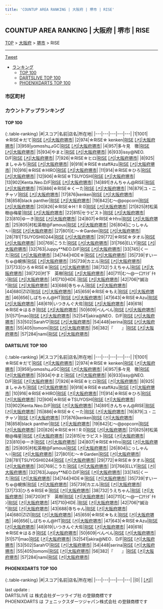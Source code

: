 ```yaml
---
title: 'COUNTUP AREA RANKING | 大阪府 | 堺市 | RISE'
---
```

## COUNTUP AREA RANKING | 大阪府 | 堺市 | RISE

[TOP](/darts/rank/) > [大阪府](/darts/rank/大阪府/) > [堺市](/darts/rank/大阪府/堺市/) > RISE

___

<a href="https://twitter.com/share?ref_src=twsrc%5Etfw" data-text="COUNTUP AREA RANKING | 大阪府堺市RISE" class="twitter-share-button" data-hashtags="DARTSLIVE,PHOENIXDARTS,darts,ダーツ" data-show-count="false">Tweet</a>

* [ランキング](#カウントアップランキング)
    * [TOP 100](#top-100)
    * [DARTSLIVE TOP 100](#dartslive-top-100)
    * [PHOENIXDARTS TOP 100](#phoenixdarts-top-100)

### 市区町村

<ul>

</ul>

### カウントアップランキング

#### TOP 100



{:.table-ranking}
|#|スコア|名前|店名|所在地|
|---|---|---|---|---|
|1|1001|<span class="rank-name-dl">☆RISE☆だて</span>|<a href="/darts/rank/shops/ddc2738ce9be7a3425d56fb0e5c39bac.html">RISE</a> <a href="https://search.dartslive.com/jp/shop/ddc2738ce9be7a3425d56fb0e5c39bac">[↗]</a>|<a href="/darts/rank/大阪府/堺市">大阪府堺市</a>|
|2|974|<span class="rank-name-dl">☆RISE☆ kenken</span>|<a href="/darts/rank/shops/ddc2738ce9be7a3425d56fb0e5c39bac.html">RISE</a> <a href="https://search.dartslive.com/jp/shop/ddc2738ce9be7a3425d56fb0e5c39bac">[↗]</a>|<a href="/darts/rank/大阪府/堺市">大阪府堺市</a>|
|3|959|<span class="rank-name-dl">yαmαshц⊿GC</span>|<a href="/darts/rank/shops/ddc2738ce9be7a3425d56fb0e5c39bac.html">RISE</a> <a href="https://search.dartslive.com/jp/shop/ddc2738ce9be7a3425d56fb0e5c39bac">[↗]</a>|<a href="/darts/rank/大阪府/堺市">大阪府堺市</a>|
|4|957|<span class="rank-name-dl">多々見　徹</span>|<a href="/darts/rank/shops/ddc2738ce9be7a3425d56fb0e5c39bac.html">RISE</a> <a href="https://search.dartslive.com/jp/shop/ddc2738ce9be7a3425d56fb0e5c39bac">[↗]</a>|<a href="/darts/rank/大阪府/堺市">大阪府堺市</a>|
|5|934|<span class="rank-name-dl">やまと</span>|<a href="/darts/rank/shops/ddc2738ce9be7a3425d56fb0e5c39bac.html">RISE</a> <a href="https://search.dartslive.com/jp/shop/ddc2738ce9be7a3425d56fb0e5c39bac">[↗]</a>|<a href="/darts/rank/大阪府/堺市">大阪府堺市</a>|
|6|933|<span class="rank-name-dl">issy@NEO. D/F</span>|<a href="/darts/rank/shops/ddc2738ce9be7a3425d56fb0e5c39bac.html">RISE</a> <a href="https://search.dartslive.com/jp/shop/ddc2738ce9be7a3425d56fb0e5c39bac">[↗]</a>|<a href="/darts/rank/大阪府/堺市">大阪府堺市</a>|
|7|926|<span class="rank-name-dl">☆RISE☆ヒロ</span>|<a href="/darts/rank/shops/ddc2738ce9be7a3425d56fb0e5c39bac.html">RISE</a> <a href="https://search.dartslive.com/jp/shop/ddc2738ce9be7a3425d56fb0e5c39bac">[↗]</a>|<a href="/darts/rank/大阪府/堺市">大阪府堺市</a>|
|8|925|<span class="rank-name-dl">ましゃみち</span>|<a href="/darts/rank/shops/ddc2738ce9be7a3425d56fb0e5c39bac.html">RISE</a> <a href="https://search.dartslive.com/jp/shop/ddc2738ce9be7a3425d56fb0e5c39bac">[↗]</a>|<a href="/darts/rank/大阪府/堺市">大阪府堺市</a>|
|9|918|<span class="rank-name-dl">☆RISE☆staffAzu</span>|<a href="/darts/rank/shops/ddc2738ce9be7a3425d56fb0e5c39bac.html">RISE</a> <a href="https://search.dartslive.com/jp/shop/ddc2738ce9be7a3425d56fb0e5c39bac">[↗]</a>|<a href="/darts/rank/大阪府/堺市">大阪府堺市</a>|
|10|916|<span class="rank-name-dl">☆RISE☆HIRO</span>|<a href="/darts/rank/shops/ddc2738ce9be7a3425d56fb0e5c39bac.html">RISE</a> <a href="https://search.dartslive.com/jp/shop/ddc2738ce9be7a3425d56fb0e5c39bac">[↗]</a>|<a href="/darts/rank/大阪府/堺市">大阪府堺市</a>|
|11|914|<span class="rank-name-dl">☆RISE☆ひろ</span>|<a href="/darts/rank/shops/ddc2738ce9be7a3425d56fb0e5c39bac.html">RISE</a> <a href="https://search.dartslive.com/jp/shop/ddc2738ce9be7a3425d56fb0e5c39bac">[↗]</a>|<a href="/darts/rank/大阪府/堺市">大阪府堺市</a>|
|12|906|<span class="rank-name-dl">☆RISE☆TSUYOSHI</span>|<a href="/darts/rank/shops/ddc2738ce9be7a3425d56fb0e5c39bac.html">RISE</a> <a href="https://search.dartslive.com/jp/shop/ddc2738ce9be7a3425d56fb0e5c39bac">[↗]</a>|<a href="/darts/rank/大阪府/堺市">大阪府堺市</a>|
|13|902|<span class="rank-name-dl">Kenta.Neo.D/F</span>|<a href="/darts/rank/shops/ddc2738ce9be7a3425d56fb0e5c39bac.html">RISE</a> <a href="https://search.dartslive.com/jp/shop/ddc2738ce9be7a3425d56fb0e5c39bac">[↗]</a>|<a href="/darts/rank/大阪府/堺市">大阪府堺市</a>|
|14|891|<span class="rank-name-dl">きんちゃん@RISE</span>|<a href="/darts/rank/shops/ddc2738ce9be7a3425d56fb0e5c39bac.html">RISE</a> <a href="https://search.dartslive.com/jp/shop/ddc2738ce9be7a3425d56fb0e5c39bac">[↗]</a>|<a href="/darts/rank/大阪府/堺市">大阪府堺市</a>|
|15|886|<span class="rank-name-dl">☆RISE☆くーた</span>|<a href="/darts/rank/shops/ddc2738ce9be7a3425d56fb0e5c39bac.html">RISE</a> <a href="https://search.dartslive.com/jp/shop/ddc2738ce9be7a3425d56fb0e5c39bac">[↗]</a>|<a href="/darts/rank/大阪府/堺市">大阪府堺市</a>|
|16|879|<span class="rank-name-dl">ユ・ニチャソ</span>|<a href="/darts/rank/shops/ddc2738ce9be7a3425d56fb0e5c39bac.html">RISE</a> <a href="https://search.dartslive.com/jp/shop/ddc2738ce9be7a3425d56fb0e5c39bac">[↗]</a>|<a href="/darts/rank/大阪府/堺市">大阪府堺市</a>|
|17|876|<span class="rank-name-dl">kenken</span>|<a href="/darts/rank/shops/ddc2738ce9be7a3425d56fb0e5c39bac.html">RISE</a> <a href="https://search.dartslive.com/jp/shop/ddc2738ce9be7a3425d56fb0e5c39bac">[↗]</a>|<a href="/darts/rank/大阪府/堺市">大阪府堺市</a>|
|18|858|<span class="rank-name-dl">black panther</span>|<a href="/darts/rank/shops/ddc2738ce9be7a3425d56fb0e5c39bac.html">RISE</a> <a href="https://search.dartslive.com/jp/shop/ddc2738ce9be7a3425d56fb0e5c39bac">[↗]</a>|<a href="/darts/rank/大阪府/堺市">大阪府堺市</a>|
|19|842|<span class="rank-name-dl">む〜@popcorn</span>|<a href="/darts/rank/shops/ddc2738ce9be7a3425d56fb0e5c39bac.html">RISE</a> <a href="https://search.dartslive.com/jp/shop/ddc2738ce9be7a3425d56fb0e5c39bac">[↗]</a>|<a href="/darts/rank/大阪府/堺市">大阪府堺市</a>|
|20|826|<span class="rank-name-dl">☆RISE☆H ! R 0</span>|<a href="/darts/rank/shops/ddc2738ce9be7a3425d56fb0e5c39bac.html">RISE</a> <a href="https://search.dartslive.com/jp/shop/ddc2738ce9be7a3425d56fb0e5c39bac">[↗]</a>|<a href="/darts/rank/大阪府/堺市">大阪府堺市</a>|
|21|825|<span class="rank-name-dl">村松英樹@梅星</span>|<a href="/darts/rank/shops/ddc2738ce9be7a3425d56fb0e5c39bac.html">RISE</a> <a href="https://search.dartslive.com/jp/shop/ddc2738ce9be7a3425d56fb0e5c39bac">[↗]</a>|<a href="/darts/rank/大阪府/堺市">大阪府堺市</a>|
|22|815|<span class="rank-name-dl">セラピスト</span>|<a href="/darts/rank/shops/ddc2738ce9be7a3425d56fb0e5c39bac.html">RISE</a> <a href="https://search.dartslive.com/jp/shop/ddc2738ce9be7a3425d56fb0e5c39bac">[↗]</a>|<a href="/darts/rank/大阪府/堺市">大阪府堺市</a>|
|23|810|<span class="rank-name-dl">ゆーき</span>|<a href="/darts/rank/shops/ddc2738ce9be7a3425d56fb0e5c39bac.html">RISE</a> <a href="https://search.dartslive.com/jp/shop/ddc2738ce9be7a3425d56fb0e5c39bac">[↗]</a>|<a href="/darts/rank/大阪府/堺市">大阪府堺市</a>|
|24|807|<span class="rank-name-dl">☆RISE☆H!ro</span>|<a href="/darts/rank/shops/ddc2738ce9be7a3425d56fb0e5c39bac.html">RISE</a> <a href="https://search.dartslive.com/jp/shop/ddc2738ce9be7a3425d56fb0e5c39bac">[↗]</a>|<a href="/darts/rank/大阪府/堺市">大阪府堺市</a>|
|25|805|<span class="rank-name-dl">村松英樹@Famous</span>|<a href="/darts/rank/shops/ddc2738ce9be7a3425d56fb0e5c39bac.html">RISE</a> <a href="https://search.dartslive.com/jp/shop/ddc2738ce9be7a3425d56fb0e5c39bac">[↗]</a>|<a href="/darts/rank/大阪府/堺市">大阪府堺市</a>|
|26|804|<span class="rank-name-dl">にっしゃん➴﻿⌾</span>|<a href="/darts/rank/shops/ddc2738ce9be7a3425d56fb0e5c39bac.html">RISE</a> <a href="https://search.dartslive.com/jp/shop/ddc2738ce9be7a3425d56fb0e5c39bac">[↗]</a>|<a href="/darts/rank/大阪府/堺市">大阪府堺市</a>|
|27|801|<span class="rank-name-dl">む〜☆Garden</span>|<a href="/darts/rank/shops/ddc2738ce9be7a3425d56fb0e5c39bac.html">RISE</a> <a href="https://search.dartslive.com/jp/shop/ddc2738ce9be7a3425d56fb0e5c39bac">[↗]</a>|<a href="/darts/rank/大阪府/堺市">大阪府堺市</a>|
|28|781|<span class="rank-name-dl">TSUYOSHI0244</span>|<a href="/darts/rank/shops/ddc2738ce9be7a3425d56fb0e5c39bac.html">RISE</a> <a href="https://search.dartslive.com/jp/shop/ddc2738ce9be7a3425d56fb0e5c39bac">[↗]</a>|<a href="/darts/rank/大阪府/堺市">大阪府堺市</a>|
|29|772|<span class="rank-name-dl">☆RISE☆タオル</span>|<a href="/darts/rank/shops/ddc2738ce9be7a3425d56fb0e5c39bac.html">RISE</a> <a href="https://search.dartslive.com/jp/shop/ddc2738ce9be7a3425d56fb0e5c39bac">[↗]</a>|<a href="/darts/rank/大阪府/堺市">大阪府堺市</a>|
|30|769|<span class="rank-name-dl">こうた</span>|<a href="/darts/rank/shops/ddc2738ce9be7a3425d56fb0e5c39bac.html">RISE</a> <a href="https://search.dartslive.com/jp/shop/ddc2738ce9be7a3425d56fb0e5c39bac">[↗]</a>|<a href="/darts/rank/大阪府/堺市">大阪府堺市</a>|
|31|766|<span class="rank-name-dl">ELLY</span>|<a href="/darts/rank/shops/ddc2738ce9be7a3425d56fb0e5c39bac.html">RISE</a> <a href="https://search.dartslive.com/jp/shop/ddc2738ce9be7a3425d56fb0e5c39bac">[↗]</a>|<a href="/darts/rank/大阪府/堺市">大阪府堺市</a>|
|32|763|<span class="rank-name-dl">Juppy**NEO.D/F</span>|<a href="/darts/rank/shops/ddc2738ce9be7a3425d56fb0e5c39bac.html">RISE</a> <a href="https://search.dartslive.com/jp/shop/ddc2738ce9be7a3425d56fb0e5c39bac">[↗]</a>|<a href="/darts/rank/大阪府/堺市">大阪府堺市</a>|
|33|745|<span class="rank-name-dl">くーた</span>|<a href="/darts/rank/shops/ddc2738ce9be7a3425d56fb0e5c39bac.html">RISE</a> <a href="https://search.dartslive.com/jp/shop/ddc2738ce9be7a3425d56fb0e5c39bac">[↗]</a>|<a href="/darts/rank/大阪府/堺市">大阪府堺市</a>|
|34|744|<span class="rank-name-dl">HIDE☆</span>|<a href="/darts/rank/shops/ddc2738ce9be7a3425d56fb0e5c39bac.html">RISE</a> <a href="https://search.dartslive.com/jp/shop/ddc2738ce9be7a3425d56fb0e5c39bac">[↗]</a>|<a href="/darts/rank/大阪府/堺市">大阪府堺市</a>|
|35|739|<span class="rank-name-dl">すいーちゅ@蜆族</span>|<a href="/darts/rank/shops/ddc2738ce9be7a3425d56fb0e5c39bac.html">RISE</a> <a href="https://search.dartslive.com/jp/shop/ddc2738ce9be7a3425d56fb0e5c39bac">[↗]</a>|<a href="/darts/rank/大阪府/堺市">大阪府堺市</a>|
|35|739|<span class="rank-name-dl">カエル</span>|<a href="/darts/rank/shops/ddc2738ce9be7a3425d56fb0e5c39bac.html">RISE</a> <a href="https://search.dartslive.com/jp/shop/ddc2738ce9be7a3425d56fb0e5c39bac">[↗]</a>|<a href="/darts/rank/大阪府/堺市">大阪府堺市</a>|
|37|733|<span class="rank-name-dl">ひろ☆RISE☆</span>|<a href="/darts/rank/shops/ddc2738ce9be7a3425d56fb0e5c39bac.html">RISE</a> <a href="https://search.dartslive.com/jp/shop/ddc2738ce9be7a3425d56fb0e5c39bac">[↗]</a>|<a href="/darts/rank/大阪府/堺市">大阪府堺市</a>|
|38|732|<span class="rank-name-dl">うえちゃん</span>|<a href="/darts/rank/shops/ddc2738ce9be7a3425d56fb0e5c39bac.html">RISE</a> <a href="https://search.dartslive.com/jp/shop/ddc2738ce9be7a3425d56fb0e5c39bac">[↗]</a>|<a href="/darts/rank/大阪府/堺市">大阪府堺市</a>|
|39|720|<span class="rank-name-dl">村下　英樹</span>|<a href="/darts/rank/shops/ddc2738ce9be7a3425d56fb0e5c39bac.html">RISE</a> <a href="https://search.dartslive.com/jp/shop/ddc2738ce9be7a3425d56fb0e5c39bac">[↗]</a>|<a href="/darts/rank/大阪府/堺市">大阪府堺市</a>|
|40|711|<span class="rank-name-dl">む〜@一口ｻﾗﾀﾞﾁｷﾝ</span>|<a href="/darts/rank/shops/ddc2738ce9be7a3425d56fb0e5c39bac.html">RISE</a> <a href="https://search.dartslive.com/jp/shop/ddc2738ce9be7a3425d56fb0e5c39bac">[↗]</a>|<a href="/darts/rank/大阪府/堺市">大阪府堺市</a>|
|41|710|<span class="rank-name-dl">HIDE.</span>|<a href="/darts/rank/shops/ddc2738ce9be7a3425d56fb0e5c39bac.html">RISE</a> <a href="https://search.dartslive.com/jp/shop/ddc2738ce9be7a3425d56fb0e5c39bac">[↗]</a>|<a href="/darts/rank/大阪府/堺市">大阪府堺市</a>|
|42|706|<span class="rank-name-dl">†誠治†</span>|<a href="/darts/rank/shops/ddc2738ce9be7a3425d56fb0e5c39bac.html">RISE</a> <a href="https://search.dartslive.com/jp/shop/ddc2738ce9be7a3425d56fb0e5c39bac">[↗]</a>|<a href="/darts/rank/大阪府/堺市">大阪府堺市</a>|
|43|688|<span class="rank-name-dl">寺ちゃん</span>|<a href="/darts/rank/shops/ddc2738ce9be7a3425d56fb0e5c39bac.html">RISE</a> <a href="https://search.dartslive.com/jp/shop/ddc2738ce9be7a3425d56fb0e5c39bac">[↗]</a>|<a href="/darts/rank/大阪府/堺市">大阪府堺市</a>|
|44|680|<span class="rank-name-dl">ZIZI</span>|<a href="/darts/rank/shops/ddc2738ce9be7a3425d56fb0e5c39bac.html">RISE</a> <a href="https://search.dartslive.com/jp/shop/ddc2738ce9be7a3425d56fb0e5c39bac">[↗]</a>|<a href="/darts/rank/大阪府/堺市">大阪府堺市</a>|
|45|659|<span class="rank-name-dl">☆RISE☆もえ</span>|<a href="/darts/rank/shops/ddc2738ce9be7a3425d56fb0e5c39bac.html">RISE</a> <a href="https://search.dartslive.com/jp/shop/ddc2738ce9be7a3425d56fb0e5c39bac">[↗]</a>|<a href="/darts/rank/大阪府/堺市">大阪府堺市</a>|
|46|656|<span class="rank-name-dl">しばちゃん@HT</span>|<a href="/darts/rank/shops/ddc2738ce9be7a3425d56fb0e5c39bac.html">RISE</a> <a href="https://search.dartslive.com/jp/shop/ddc2738ce9be7a3425d56fb0e5c39bac">[↗]</a>|<a href="/darts/rank/大阪府/堺市">大阪府堺市</a>|
|47|643|<span class="rank-name-dl">☆RISE☆Azu</span>|<a href="/darts/rank/shops/ddc2738ce9be7a3425d56fb0e5c39bac.html">RISE</a> <a href="https://search.dartslive.com/jp/shop/ddc2738ce9be7a3425d56fb0e5c39bac">[↗]</a>|<a href="/darts/rank/大阪府/堺市">大阪府堺市</a>|
|48|619|<span class="rank-name-dl">いつきんぐ大佐</span>|<a href="/darts/rank/shops/ddc2738ce9be7a3425d56fb0e5c39bac.html">RISE</a> <a href="https://search.dartslive.com/jp/shop/ddc2738ce9be7a3425d56fb0e5c39bac">[↗]</a>|<a href="/darts/rank/大阪府/堺市">大阪府堺市</a>|
|49|618|<span class="rank-name-dl">☆RISE☆はるき</span>|<a href="/darts/rank/shops/ddc2738ce9be7a3425d56fb0e5c39bac.html">RISE</a> <a href="https://search.dartslive.com/jp/shop/ddc2738ce9be7a3425d56fb0e5c39bac">[↗]</a>|<a href="/darts/rank/大阪府/堺市">大阪府堺市</a>|
|50|609|<span class="rank-name-dl">べんべん</span>|<a href="/darts/rank/shops/ddc2738ce9be7a3425d56fb0e5c39bac.html">RISE</a> <a href="https://search.dartslive.com/jp/shop/ddc2738ce9be7a3425d56fb0e5c39bac">[↗]</a>|<a href="/darts/rank/大阪府/堺市">大阪府堺市</a>|
|51|571|<span class="rank-name-dl">mao</span>|<a href="/darts/rank/shops/ddc2738ce9be7a3425d56fb0e5c39bac.html">RISE</a> <a href="https://search.dartslive.com/jp/shop/ddc2738ce9be7a3425d56fb0e5c39bac">[↗]</a>|<a href="/darts/rank/大阪府/堺市">大阪府堺市</a>|
|52|541|<span class="rank-name-dl">akira@NEO．D/F</span>|<a href="/darts/rank/shops/ddc2738ce9be7a3425d56fb0e5c39bac.html">RISE</a> <a href="https://search.dartslive.com/jp/shop/ddc2738ce9be7a3425d56fb0e5c39bac">[↗]</a>|<a href="/darts/rank/大阪府/堺市">大阪府堺市</a>|
|53|502|<span class="rank-name-dl">Sarah♡</span>|<a href="/darts/rank/shops/ddc2738ce9be7a3425d56fb0e5c39bac.html">RISE</a> <a href="https://search.dartslive.com/jp/shop/ddc2738ce9be7a3425d56fb0e5c39bac">[↗]</a>|<a href="/darts/rank/大阪府/堺市">大阪府堺市</a>|
|54|448|<span class="rank-name-dl">serina</span>|<a href="/darts/rank/shops/ddc2738ce9be7a3425d56fb0e5c39bac.html">RISE</a> <a href="https://search.dartslive.com/jp/shop/ddc2738ce9be7a3425d56fb0e5c39bac">[↗]</a>|<a href="/darts/rank/大阪府/堺市">大阪府堺市</a>|
|55|405|<span class="rank-name-dl">tomomi</span>|<a href="/darts/rank/shops/ddc2738ce9be7a3425d56fb0e5c39bac.html">RISE</a> <a href="https://search.dartslive.com/jp/shop/ddc2738ce9be7a3425d56fb0e5c39bac">[↗]</a>|<a href="/darts/rank/大阪府/堺市">大阪府堺市</a>|
|56|382|<span class="rank-name-dl">『　　』</span>|<a href="/darts/rank/shops/ddc2738ce9be7a3425d56fb0e5c39bac.html">RISE</a> <a href="https://search.dartslive.com/jp/shop/ddc2738ce9be7a3425d56fb0e5c39bac">[↗]</a>|<a href="/darts/rank/大阪府/堺市">大阪府堺市</a>|
|57|284|<span class="rank-name-dl">nami</span>|<a href="/darts/rank/shops/ddc2738ce9be7a3425d56fb0e5c39bac.html">RISE</a> <a href="https://search.dartslive.com/jp/shop/ddc2738ce9be7a3425d56fb0e5c39bac">[↗]</a>|<a href="/darts/rank/大阪府/堺市">大阪府堺市</a>|


#### DARTSLIVE TOP 100



{:.table-ranking}
|#|スコア|名前|店名|所在地|
|---|---|---|---|---|
|1|1001|<span class="rank-name-dl">☆RISE☆だて</span>|<a href="/darts/rank/shops/ddc2738ce9be7a3425d56fb0e5c39bac.html">RISE</a> <a href="https://search.dartslive.com/jp/shop/ddc2738ce9be7a3425d56fb0e5c39bac">[↗]</a>|<a href="/darts/rank/大阪府/堺市">大阪府堺市</a>|
|2|974|<span class="rank-name-dl">☆RISE☆ kenken</span>|<a href="/darts/rank/shops/ddc2738ce9be7a3425d56fb0e5c39bac.html">RISE</a> <a href="https://search.dartslive.com/jp/shop/ddc2738ce9be7a3425d56fb0e5c39bac">[↗]</a>|<a href="/darts/rank/大阪府/堺市">大阪府堺市</a>|
|3|959|<span class="rank-name-dl">yαmαshц⊿GC</span>|<a href="/darts/rank/shops/ddc2738ce9be7a3425d56fb0e5c39bac.html">RISE</a> <a href="https://search.dartslive.com/jp/shop/ddc2738ce9be7a3425d56fb0e5c39bac">[↗]</a>|<a href="/darts/rank/大阪府/堺市">大阪府堺市</a>|
|4|957|<span class="rank-name-dl">多々見　徹</span>|<a href="/darts/rank/shops/ddc2738ce9be7a3425d56fb0e5c39bac.html">RISE</a> <a href="https://search.dartslive.com/jp/shop/ddc2738ce9be7a3425d56fb0e5c39bac">[↗]</a>|<a href="/darts/rank/大阪府/堺市">大阪府堺市</a>|
|5|934|<span class="rank-name-dl">やまと</span>|<a href="/darts/rank/shops/ddc2738ce9be7a3425d56fb0e5c39bac.html">RISE</a> <a href="https://search.dartslive.com/jp/shop/ddc2738ce9be7a3425d56fb0e5c39bac">[↗]</a>|<a href="/darts/rank/大阪府/堺市">大阪府堺市</a>|
|6|933|<span class="rank-name-dl">issy@NEO. D/F</span>|<a href="/darts/rank/shops/ddc2738ce9be7a3425d56fb0e5c39bac.html">RISE</a> <a href="https://search.dartslive.com/jp/shop/ddc2738ce9be7a3425d56fb0e5c39bac">[↗]</a>|<a href="/darts/rank/大阪府/堺市">大阪府堺市</a>|
|7|926|<span class="rank-name-dl">☆RISE☆ヒロ</span>|<a href="/darts/rank/shops/ddc2738ce9be7a3425d56fb0e5c39bac.html">RISE</a> <a href="https://search.dartslive.com/jp/shop/ddc2738ce9be7a3425d56fb0e5c39bac">[↗]</a>|<a href="/darts/rank/大阪府/堺市">大阪府堺市</a>|
|8|925|<span class="rank-name-dl">ましゃみち</span>|<a href="/darts/rank/shops/ddc2738ce9be7a3425d56fb0e5c39bac.html">RISE</a> <a href="https://search.dartslive.com/jp/shop/ddc2738ce9be7a3425d56fb0e5c39bac">[↗]</a>|<a href="/darts/rank/大阪府/堺市">大阪府堺市</a>|
|9|918|<span class="rank-name-dl">☆RISE☆staffAzu</span>|<a href="/darts/rank/shops/ddc2738ce9be7a3425d56fb0e5c39bac.html">RISE</a> <a href="https://search.dartslive.com/jp/shop/ddc2738ce9be7a3425d56fb0e5c39bac">[↗]</a>|<a href="/darts/rank/大阪府/堺市">大阪府堺市</a>|
|10|916|<span class="rank-name-dl">☆RISE☆HIRO</span>|<a href="/darts/rank/shops/ddc2738ce9be7a3425d56fb0e5c39bac.html">RISE</a> <a href="https://search.dartslive.com/jp/shop/ddc2738ce9be7a3425d56fb0e5c39bac">[↗]</a>|<a href="/darts/rank/大阪府/堺市">大阪府堺市</a>|
|11|914|<span class="rank-name-dl">☆RISE☆ひろ</span>|<a href="/darts/rank/shops/ddc2738ce9be7a3425d56fb0e5c39bac.html">RISE</a> <a href="https://search.dartslive.com/jp/shop/ddc2738ce9be7a3425d56fb0e5c39bac">[↗]</a>|<a href="/darts/rank/大阪府/堺市">大阪府堺市</a>|
|12|906|<span class="rank-name-dl">☆RISE☆TSUYOSHI</span>|<a href="/darts/rank/shops/ddc2738ce9be7a3425d56fb0e5c39bac.html">RISE</a> <a href="https://search.dartslive.com/jp/shop/ddc2738ce9be7a3425d56fb0e5c39bac">[↗]</a>|<a href="/darts/rank/大阪府/堺市">大阪府堺市</a>|
|13|902|<span class="rank-name-dl">Kenta.Neo.D/F</span>|<a href="/darts/rank/shops/ddc2738ce9be7a3425d56fb0e5c39bac.html">RISE</a> <a href="https://search.dartslive.com/jp/shop/ddc2738ce9be7a3425d56fb0e5c39bac">[↗]</a>|<a href="/darts/rank/大阪府/堺市">大阪府堺市</a>|
|14|891|<span class="rank-name-dl">きんちゃん@RISE</span>|<a href="/darts/rank/shops/ddc2738ce9be7a3425d56fb0e5c39bac.html">RISE</a> <a href="https://search.dartslive.com/jp/shop/ddc2738ce9be7a3425d56fb0e5c39bac">[↗]</a>|<a href="/darts/rank/大阪府/堺市">大阪府堺市</a>|
|15|886|<span class="rank-name-dl">☆RISE☆くーた</span>|<a href="/darts/rank/shops/ddc2738ce9be7a3425d56fb0e5c39bac.html">RISE</a> <a href="https://search.dartslive.com/jp/shop/ddc2738ce9be7a3425d56fb0e5c39bac">[↗]</a>|<a href="/darts/rank/大阪府/堺市">大阪府堺市</a>|
|16|879|<span class="rank-name-dl">ユ・ニチャソ</span>|<a href="/darts/rank/shops/ddc2738ce9be7a3425d56fb0e5c39bac.html">RISE</a> <a href="https://search.dartslive.com/jp/shop/ddc2738ce9be7a3425d56fb0e5c39bac">[↗]</a>|<a href="/darts/rank/大阪府/堺市">大阪府堺市</a>|
|17|876|<span class="rank-name-dl">kenken</span>|<a href="/darts/rank/shops/ddc2738ce9be7a3425d56fb0e5c39bac.html">RISE</a> <a href="https://search.dartslive.com/jp/shop/ddc2738ce9be7a3425d56fb0e5c39bac">[↗]</a>|<a href="/darts/rank/大阪府/堺市">大阪府堺市</a>|
|18|858|<span class="rank-name-dl">black panther</span>|<a href="/darts/rank/shops/ddc2738ce9be7a3425d56fb0e5c39bac.html">RISE</a> <a href="https://search.dartslive.com/jp/shop/ddc2738ce9be7a3425d56fb0e5c39bac">[↗]</a>|<a href="/darts/rank/大阪府/堺市">大阪府堺市</a>|
|19|842|<span class="rank-name-dl">む〜@popcorn</span>|<a href="/darts/rank/shops/ddc2738ce9be7a3425d56fb0e5c39bac.html">RISE</a> <a href="https://search.dartslive.com/jp/shop/ddc2738ce9be7a3425d56fb0e5c39bac">[↗]</a>|<a href="/darts/rank/大阪府/堺市">大阪府堺市</a>|
|20|826|<span class="rank-name-dl">☆RISE☆H ! R 0</span>|<a href="/darts/rank/shops/ddc2738ce9be7a3425d56fb0e5c39bac.html">RISE</a> <a href="https://search.dartslive.com/jp/shop/ddc2738ce9be7a3425d56fb0e5c39bac">[↗]</a>|<a href="/darts/rank/大阪府/堺市">大阪府堺市</a>|
|21|825|<span class="rank-name-dl">村松英樹@梅星</span>|<a href="/darts/rank/shops/ddc2738ce9be7a3425d56fb0e5c39bac.html">RISE</a> <a href="https://search.dartslive.com/jp/shop/ddc2738ce9be7a3425d56fb0e5c39bac">[↗]</a>|<a href="/darts/rank/大阪府/堺市">大阪府堺市</a>|
|22|815|<span class="rank-name-dl">セラピスト</span>|<a href="/darts/rank/shops/ddc2738ce9be7a3425d56fb0e5c39bac.html">RISE</a> <a href="https://search.dartslive.com/jp/shop/ddc2738ce9be7a3425d56fb0e5c39bac">[↗]</a>|<a href="/darts/rank/大阪府/堺市">大阪府堺市</a>|
|23|810|<span class="rank-name-dl">ゆーき</span>|<a href="/darts/rank/shops/ddc2738ce9be7a3425d56fb0e5c39bac.html">RISE</a> <a href="https://search.dartslive.com/jp/shop/ddc2738ce9be7a3425d56fb0e5c39bac">[↗]</a>|<a href="/darts/rank/大阪府/堺市">大阪府堺市</a>|
|24|807|<span class="rank-name-dl">☆RISE☆H!ro</span>|<a href="/darts/rank/shops/ddc2738ce9be7a3425d56fb0e5c39bac.html">RISE</a> <a href="https://search.dartslive.com/jp/shop/ddc2738ce9be7a3425d56fb0e5c39bac">[↗]</a>|<a href="/darts/rank/大阪府/堺市">大阪府堺市</a>|
|25|805|<span class="rank-name-dl">村松英樹@Famous</span>|<a href="/darts/rank/shops/ddc2738ce9be7a3425d56fb0e5c39bac.html">RISE</a> <a href="https://search.dartslive.com/jp/shop/ddc2738ce9be7a3425d56fb0e5c39bac">[↗]</a>|<a href="/darts/rank/大阪府/堺市">大阪府堺市</a>|
|26|804|<span class="rank-name-dl">にっしゃん➴﻿⌾</span>|<a href="/darts/rank/shops/ddc2738ce9be7a3425d56fb0e5c39bac.html">RISE</a> <a href="https://search.dartslive.com/jp/shop/ddc2738ce9be7a3425d56fb0e5c39bac">[↗]</a>|<a href="/darts/rank/大阪府/堺市">大阪府堺市</a>|
|27|801|<span class="rank-name-dl">む〜☆Garden</span>|<a href="/darts/rank/shops/ddc2738ce9be7a3425d56fb0e5c39bac.html">RISE</a> <a href="https://search.dartslive.com/jp/shop/ddc2738ce9be7a3425d56fb0e5c39bac">[↗]</a>|<a href="/darts/rank/大阪府/堺市">大阪府堺市</a>|
|28|781|<span class="rank-name-dl">TSUYOSHI0244</span>|<a href="/darts/rank/shops/ddc2738ce9be7a3425d56fb0e5c39bac.html">RISE</a> <a href="https://search.dartslive.com/jp/shop/ddc2738ce9be7a3425d56fb0e5c39bac">[↗]</a>|<a href="/darts/rank/大阪府/堺市">大阪府堺市</a>|
|29|772|<span class="rank-name-dl">☆RISE☆タオル</span>|<a href="/darts/rank/shops/ddc2738ce9be7a3425d56fb0e5c39bac.html">RISE</a> <a href="https://search.dartslive.com/jp/shop/ddc2738ce9be7a3425d56fb0e5c39bac">[↗]</a>|<a href="/darts/rank/大阪府/堺市">大阪府堺市</a>|
|30|769|<span class="rank-name-dl">こうた</span>|<a href="/darts/rank/shops/ddc2738ce9be7a3425d56fb0e5c39bac.html">RISE</a> <a href="https://search.dartslive.com/jp/shop/ddc2738ce9be7a3425d56fb0e5c39bac">[↗]</a>|<a href="/darts/rank/大阪府/堺市">大阪府堺市</a>|
|31|766|<span class="rank-name-dl">ELLY</span>|<a href="/darts/rank/shops/ddc2738ce9be7a3425d56fb0e5c39bac.html">RISE</a> <a href="https://search.dartslive.com/jp/shop/ddc2738ce9be7a3425d56fb0e5c39bac">[↗]</a>|<a href="/darts/rank/大阪府/堺市">大阪府堺市</a>|
|32|763|<span class="rank-name-dl">Juppy**NEO.D/F</span>|<a href="/darts/rank/shops/ddc2738ce9be7a3425d56fb0e5c39bac.html">RISE</a> <a href="https://search.dartslive.com/jp/shop/ddc2738ce9be7a3425d56fb0e5c39bac">[↗]</a>|<a href="/darts/rank/大阪府/堺市">大阪府堺市</a>|
|33|745|<span class="rank-name-dl">くーた</span>|<a href="/darts/rank/shops/ddc2738ce9be7a3425d56fb0e5c39bac.html">RISE</a> <a href="https://search.dartslive.com/jp/shop/ddc2738ce9be7a3425d56fb0e5c39bac">[↗]</a>|<a href="/darts/rank/大阪府/堺市">大阪府堺市</a>|
|34|744|<span class="rank-name-dl">HIDE☆</span>|<a href="/darts/rank/shops/ddc2738ce9be7a3425d56fb0e5c39bac.html">RISE</a> <a href="https://search.dartslive.com/jp/shop/ddc2738ce9be7a3425d56fb0e5c39bac">[↗]</a>|<a href="/darts/rank/大阪府/堺市">大阪府堺市</a>|
|35|739|<span class="rank-name-dl">すいーちゅ@蜆族</span>|<a href="/darts/rank/shops/ddc2738ce9be7a3425d56fb0e5c39bac.html">RISE</a> <a href="https://search.dartslive.com/jp/shop/ddc2738ce9be7a3425d56fb0e5c39bac">[↗]</a>|<a href="/darts/rank/大阪府/堺市">大阪府堺市</a>|
|35|739|<span class="rank-name-dl">カエル</span>|<a href="/darts/rank/shops/ddc2738ce9be7a3425d56fb0e5c39bac.html">RISE</a> <a href="https://search.dartslive.com/jp/shop/ddc2738ce9be7a3425d56fb0e5c39bac">[↗]</a>|<a href="/darts/rank/大阪府/堺市">大阪府堺市</a>|
|37|733|<span class="rank-name-dl">ひろ☆RISE☆</span>|<a href="/darts/rank/shops/ddc2738ce9be7a3425d56fb0e5c39bac.html">RISE</a> <a href="https://search.dartslive.com/jp/shop/ddc2738ce9be7a3425d56fb0e5c39bac">[↗]</a>|<a href="/darts/rank/大阪府/堺市">大阪府堺市</a>|
|38|732|<span class="rank-name-dl">うえちゃん</span>|<a href="/darts/rank/shops/ddc2738ce9be7a3425d56fb0e5c39bac.html">RISE</a> <a href="https://search.dartslive.com/jp/shop/ddc2738ce9be7a3425d56fb0e5c39bac">[↗]</a>|<a href="/darts/rank/大阪府/堺市">大阪府堺市</a>|
|39|720|<span class="rank-name-dl">村下　英樹</span>|<a href="/darts/rank/shops/ddc2738ce9be7a3425d56fb0e5c39bac.html">RISE</a> <a href="https://search.dartslive.com/jp/shop/ddc2738ce9be7a3425d56fb0e5c39bac">[↗]</a>|<a href="/darts/rank/大阪府/堺市">大阪府堺市</a>|
|40|711|<span class="rank-name-dl">む〜@一口ｻﾗﾀﾞﾁｷﾝ</span>|<a href="/darts/rank/shops/ddc2738ce9be7a3425d56fb0e5c39bac.html">RISE</a> <a href="https://search.dartslive.com/jp/shop/ddc2738ce9be7a3425d56fb0e5c39bac">[↗]</a>|<a href="/darts/rank/大阪府/堺市">大阪府堺市</a>|
|41|710|<span class="rank-name-dl">HIDE.</span>|<a href="/darts/rank/shops/ddc2738ce9be7a3425d56fb0e5c39bac.html">RISE</a> <a href="https://search.dartslive.com/jp/shop/ddc2738ce9be7a3425d56fb0e5c39bac">[↗]</a>|<a href="/darts/rank/大阪府/堺市">大阪府堺市</a>|
|42|706|<span class="rank-name-dl">†誠治†</span>|<a href="/darts/rank/shops/ddc2738ce9be7a3425d56fb0e5c39bac.html">RISE</a> <a href="https://search.dartslive.com/jp/shop/ddc2738ce9be7a3425d56fb0e5c39bac">[↗]</a>|<a href="/darts/rank/大阪府/堺市">大阪府堺市</a>|
|43|688|<span class="rank-name-dl">寺ちゃん</span>|<a href="/darts/rank/shops/ddc2738ce9be7a3425d56fb0e5c39bac.html">RISE</a> <a href="https://search.dartslive.com/jp/shop/ddc2738ce9be7a3425d56fb0e5c39bac">[↗]</a>|<a href="/darts/rank/大阪府/堺市">大阪府堺市</a>|
|44|680|<span class="rank-name-dl">ZIZI</span>|<a href="/darts/rank/shops/ddc2738ce9be7a3425d56fb0e5c39bac.html">RISE</a> <a href="https://search.dartslive.com/jp/shop/ddc2738ce9be7a3425d56fb0e5c39bac">[↗]</a>|<a href="/darts/rank/大阪府/堺市">大阪府堺市</a>|
|45|659|<span class="rank-name-dl">☆RISE☆もえ</span>|<a href="/darts/rank/shops/ddc2738ce9be7a3425d56fb0e5c39bac.html">RISE</a> <a href="https://search.dartslive.com/jp/shop/ddc2738ce9be7a3425d56fb0e5c39bac">[↗]</a>|<a href="/darts/rank/大阪府/堺市">大阪府堺市</a>|
|46|656|<span class="rank-name-dl">しばちゃん@HT</span>|<a href="/darts/rank/shops/ddc2738ce9be7a3425d56fb0e5c39bac.html">RISE</a> <a href="https://search.dartslive.com/jp/shop/ddc2738ce9be7a3425d56fb0e5c39bac">[↗]</a>|<a href="/darts/rank/大阪府/堺市">大阪府堺市</a>|
|47|643|<span class="rank-name-dl">☆RISE☆Azu</span>|<a href="/darts/rank/shops/ddc2738ce9be7a3425d56fb0e5c39bac.html">RISE</a> <a href="https://search.dartslive.com/jp/shop/ddc2738ce9be7a3425d56fb0e5c39bac">[↗]</a>|<a href="/darts/rank/大阪府/堺市">大阪府堺市</a>|
|48|619|<span class="rank-name-dl">いつきんぐ大佐</span>|<a href="/darts/rank/shops/ddc2738ce9be7a3425d56fb0e5c39bac.html">RISE</a> <a href="https://search.dartslive.com/jp/shop/ddc2738ce9be7a3425d56fb0e5c39bac">[↗]</a>|<a href="/darts/rank/大阪府/堺市">大阪府堺市</a>|
|49|618|<span class="rank-name-dl">☆RISE☆はるき</span>|<a href="/darts/rank/shops/ddc2738ce9be7a3425d56fb0e5c39bac.html">RISE</a> <a href="https://search.dartslive.com/jp/shop/ddc2738ce9be7a3425d56fb0e5c39bac">[↗]</a>|<a href="/darts/rank/大阪府/堺市">大阪府堺市</a>|
|50|609|<span class="rank-name-dl">べんべん</span>|<a href="/darts/rank/shops/ddc2738ce9be7a3425d56fb0e5c39bac.html">RISE</a> <a href="https://search.dartslive.com/jp/shop/ddc2738ce9be7a3425d56fb0e5c39bac">[↗]</a>|<a href="/darts/rank/大阪府/堺市">大阪府堺市</a>|
|51|571|<span class="rank-name-dl">mao</span>|<a href="/darts/rank/shops/ddc2738ce9be7a3425d56fb0e5c39bac.html">RISE</a> <a href="https://search.dartslive.com/jp/shop/ddc2738ce9be7a3425d56fb0e5c39bac">[↗]</a>|<a href="/darts/rank/大阪府/堺市">大阪府堺市</a>|
|52|541|<span class="rank-name-dl">akira@NEO．D/F</span>|<a href="/darts/rank/shops/ddc2738ce9be7a3425d56fb0e5c39bac.html">RISE</a> <a href="https://search.dartslive.com/jp/shop/ddc2738ce9be7a3425d56fb0e5c39bac">[↗]</a>|<a href="/darts/rank/大阪府/堺市">大阪府堺市</a>|
|53|502|<span class="rank-name-dl">Sarah♡</span>|<a href="/darts/rank/shops/ddc2738ce9be7a3425d56fb0e5c39bac.html">RISE</a> <a href="https://search.dartslive.com/jp/shop/ddc2738ce9be7a3425d56fb0e5c39bac">[↗]</a>|<a href="/darts/rank/大阪府/堺市">大阪府堺市</a>|
|54|448|<span class="rank-name-dl">serina</span>|<a href="/darts/rank/shops/ddc2738ce9be7a3425d56fb0e5c39bac.html">RISE</a> <a href="https://search.dartslive.com/jp/shop/ddc2738ce9be7a3425d56fb0e5c39bac">[↗]</a>|<a href="/darts/rank/大阪府/堺市">大阪府堺市</a>|
|55|405|<span class="rank-name-dl">tomomi</span>|<a href="/darts/rank/shops/ddc2738ce9be7a3425d56fb0e5c39bac.html">RISE</a> <a href="https://search.dartslive.com/jp/shop/ddc2738ce9be7a3425d56fb0e5c39bac">[↗]</a>|<a href="/darts/rank/大阪府/堺市">大阪府堺市</a>|
|56|382|<span class="rank-name-dl">『　　』</span>|<a href="/darts/rank/shops/ddc2738ce9be7a3425d56fb0e5c39bac.html">RISE</a> <a href="https://search.dartslive.com/jp/shop/ddc2738ce9be7a3425d56fb0e5c39bac">[↗]</a>|<a href="/darts/rank/大阪府/堺市">大阪府堺市</a>|
|57|284|<span class="rank-name-dl">nami</span>|<a href="/darts/rank/shops/ddc2738ce9be7a3425d56fb0e5c39bac.html">RISE</a> <a href="https://search.dartslive.com/jp/shop/ddc2738ce9be7a3425d56fb0e5c39bac">[↗]</a>|<a href="/darts/rank/大阪府/堺市">大阪府堺市</a>|


#### PHOENIXDARTS TOP 100



{:.table-ranking}
|#|スコア|名前|店名|所在地|
|---|---|---|---|---|
||0|<span class="rank-name-dl"> </span>|<a href="/darts/rank/shops/.html"></a> <a href="">[↗]</a>|<a href="/darts/rank//"></a>|


<div class="footer border-top border-gray-light mt-5 pt-3 text-right text-gray">
    last update : <span style="font-weight: italic" id="foot_last_modified"></span><br />
    DARTSLIVE は 株式会社ダーツライブ社 の登録商標です<br />
    PHOENIXDARTS は フェニックスダーツジャパン株式会社 の登録商標です<br />
</div>

<script src="https://cdnjs.cloudflare.com/ajax/libs/jquery.tablesorter/2.31.3/js/jquery.tablesorter.min.js" integrity="sha512-qzgd5cYSZcosqpzpn7zF2ZId8f/8CHmFKZ8j7mU4OUXTNRd5g+ZHBPsgKEwoqxCtdQvExE5LprwwPAgoicguNg==" crossorigin="anonymous" referrerpolicy="no-referrer"></script>
<link rel="stylesheet" href="https://cdnjs.cloudflare.com/ajax/libs/jquery.tablesorter/2.31.3/css/theme.default.min.css" integrity="sha512-wghhOJkjQX0Lh3NSWvNKeZ0ZpNn+SPVXX1Qyc9OCaogADktxrBiBdKGDoqVUOyhStvMBmJQ8ZdMHiR3wuEq8+w==" crossorigin="anonymous" referrerpolicy="no-referrer" />
<script>
$(function() {
    $(".table-ranking").tablesorter({sortList:[[0, 0]]});
    $("#foot_last_modified").text(formatDate(new Date(document.lastModified), 'yyyy-MM-dd HH:mm:ss'));
});
</script>

<script async src="https://platform.twitter.com/widgets.js" charset="utf-8"></script>
